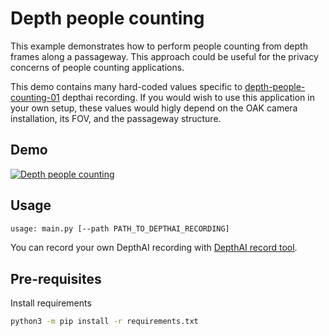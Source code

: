 # Depth people counting

This example demonstrates how to perform people counting from depth frames along a passageway. This approach could be useful for the privacy concerns of people counting applications.

This demo contains many hard-coded values specific to [depth-people-counting-01](./resources) depthai recording. If you would wish to use this application in your own setup, these values would higly depend on the OAK camera installation, its FOV, and the passageway structure.

## Demo

[![Depth people counting](https://user-images.githubusercontent.com/18037362/179425724-fcc77aa7-6616-4ca7-8083-ec1a7a78a7de.gif)](https://youtu.be/9M1mRICVKcw "Depth people counting")

## Usage

```bash
usage: main.py [--path PATH_TO_DEPTHAI_RECORDING]
```

You can record your own DepthAI recording with [DepthAI record tool](../gen2-record-replay/).

## Pre-requisites

Install requirements

```bash
python3 -m pip install -r requirements.txt
```

